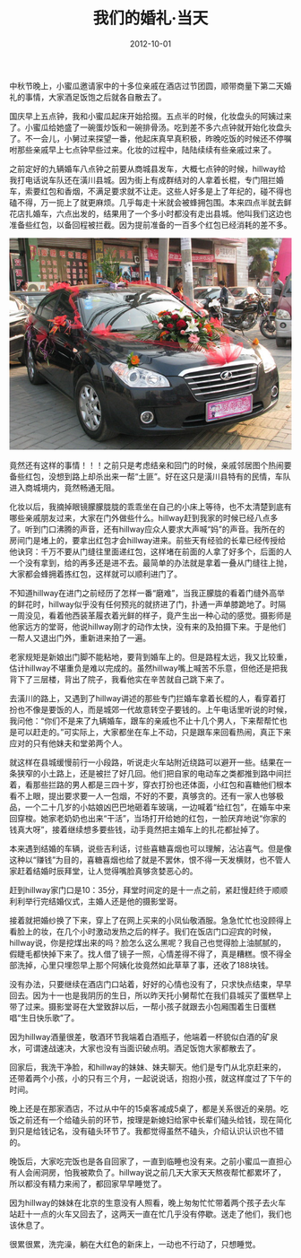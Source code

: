 ﻿---
title: "我们的婚礼·当天"
date: 2012-10-01
categories: 
  - "essay"
tags: 
  - "婚礼"
  - "结婚"
---

中秋节晚上，小蜜瓜邀请家中的十多位亲戚在酒店过节团圆，顺带商量下第二天婚礼的事情，大家酒足饭饱之后就各自散去了。

国庆早上五点钟，我和小蜜瓜起床开始拾掇。五点半的时候，化妆盘头的阿姨过来了。小蜜瓜给她盛了一碗蛋炒饭和一碗排骨汤。吃到差不多六点钟就开始化妆盘头了。不一会儿，小舅过来探望一番，他起床真早真积极，昨晚吃饭的时候还不停嘱咐那些亲戚早上七点钟早些过来。化妆的过程中，陆陆续续有些亲戚过来了。

之前定好的九辆婚车八点钟之前要从商城县发车，大概七点钟的时候，hillway给我打电话说车队还在潢川县城。因为街上有成群结对的人拿着长棍，专门阻拦婚车，索要红包和香烟，不满足要求就不让走。这些人好多是上了年纪的，碰不得也磕不得，万一扼上了就更麻烦。几乎每走十米就会被蜂拥包围。本来四点半就去鲜花店扎婚车，六点出发的，结果用了一个多小时都没有走出县城。他叫我们这边也准备些红包，以备回程被拦截。因为提前准备的一百多个红包已经消耗的差不多。

![IMG_2412](/images/8130056614_591dbac0b3_z.jpg)

竟然还有这样的事情！！！之前只是考虑结亲和回门的时候，亲戚邻居图个热闹要备些红包，没想到路上却杀出来一帮“土匪”。好在这只是潢川县特有的民情，车队进入商城境内，竟然畅通无阻。

<!--more-->化妆以后，我摘掉眼镜朦朦胧胧的乖乖坐在自己的小床上等待，也不太清楚到底有哪些亲戚朋友过来，大家在门外做些什么。hillway赶到我家的时候已经八点多了。听到门口沸腾的声音，还有hillway应众人要求大声喊“妈”的声音。我所在的房间门是堵上的，要拿出红包才会hillway进来。前些天有经验的长辈已经传授给他诀窍：千万不要从门缝往里面递红包，这样堵在前面的人拿了好多个，后面的人一个没有拿到，给的再多还是进不去。最简单的办法就是拿着一叠从门缝往上抛，大家都会蜂拥着拣红包，这样就可以顺利进门了。

不知道hillway在进门之前经历了怎样一番“磨难”，当我正朦胧的看着门缝外高举的鲜花时，hillway似乎没有任何预兆的就挤进了门，扑通一声单膝跪地了。时隔一周没见，看着他西装革履衣着光鲜的样子，竟产生出一种心动的感觉。摄影师是他家远方的堂哥，他说hillway刚才的动作太快，没有来的及拍摄下来。于是他们一帮人又退出门外，重新进来拍了一遍。

老家规矩是新娘出门脚不能粘地，要背到婚车上的。但是路程太远，我又比较重，估计hillway不堪重负是难以完成的。虽然hillway嘴上喊苦不乐意，但他还是把我背下了三层楼，背出了院子，我看他实在辛苦就自己跳下来了。

去潢川的路上，又遇到了hillway讲述的那些专门拦婚车拿着长棍的人，看穿着打扮也不像是要饭的人，而是城郊一代故意转空子要钱的。上午电话里听说的时候，我问他：“你们不是来了九辆婚车，跟车的亲戚也不止十几个男人，下来帮帮忙也是可以赶走的。”可实际上，大家都坐在车上不动，只是跟车来回看热闹，真正下来应对的只有他妹夫和堂弟两个人。

就这样在县城缓慢前行一小段路，听说走火车站附近绕路可以避开一些。结果在一条狭窄的小土路上，还是被拦了好几回。他们把自家的电动车之类都推到路中间拦着，看那些拦路的男人都是三四十岁，穿衣打扮也还体面，小红包和喜糖他们根本看不上眼，提出要求要一人一包烟，不好的不要，真够贪的。还有一家人也够极品，一个二十几岁的小姑娘凶巴巴地砸着车玻璃，一边喊着“给红包”，在婚车中来回穿梭。她家老奶奶也出来“干活”，当场打开给她的红包，一脸厌弃地说“你家的钱真大呀”，接着继续想多要些钱，动手竟然把主婚车上的扎花都扯掉了。

本来遇到结婚的车辆，说些吉利话，讨些喜糖喜烟也可以理解，沾沾喜气。但是像这种以“赚钱”为目的，喜糖喜烟也给了就是不罢休，恨不得一天发横财，也不管人家赶着结婚时辰拜堂，让人觉得嘴脸真够贪婪恶心的。

赶到hillway家门口是10：35分，拜堂时间定的是十一点之前，紧赶慢赶终于顺顺利利举行完结婚仪式，主婚人还是他的摄影堂哥。

接着就把婚纱换了下来，穿上了在网上买来的小凤仙敬酒服。急急忙忙也没顾得上看脸上的妆，在几个小时激动发热之后的样子。我们在饭店门口迎宾的时候，hillway说，你是挖煤出来的吗？脸怎么这么黑呢？我自己也觉得脸上油腻腻的，假睫毛都快掉下来了。找人借了镜子一照，心情差得不得了，真是糟糕。恨不得全部洗掉，心里只埋怨早上那个阿姨化妆竟然如此草草了事，还收了188块钱。

没有办法，只要继续在酒店门口站着，好好的心情也没有了，只求快点结束，早早回去。因为十一也是我阴历的生日，所以昨天托小舅帮忙在我们县城买了蛋糕早上带了过来。摄影堂哥在大堂致辞以后，一帮小孩子就跟去小包厢围着生日蛋糕唱“生日快乐歌”了。

因为hillway酒量很差，敬酒环节我端着白酒瓶子，他端着一杯貌似白酒的矿泉水，可谓速战速决，大家也没有当面识破点明。酒足饭饱大家都散去了。

回家后，我洗干净脸，和hillway的妹妹、妹夫聊天。他们是专门从北京赶来的，还带着两个小孩，小的只有三个月，一起说说话，抱抱小孩，就这样度过了下午的时间。

晚上还是在那家酒店，不过从中午的15桌客减成5桌了，都是关系很近的亲朋。吃饭之前还有一个给磕头前的环节，按理是新媳妇给家中长辈们磕头给钱，现在简化到只是给钱记名，没有磕头环节了。我都觉得虽然不磕头，介绍认识认识也不错的。

晚饭后，大家吃完饭也是各自回家了，一直到临睡也没有来。之前小蜜瓜一直担心有人会闹洞房，怕我被欺负了。hillway说之前几天大家天天熬夜帮忙都累坏了，所以都没有精力来闹了，都回家早早睡觉了。

因为hillway的妹妹在北京的生意没有人照看，晚上匆匆忙忙带着两个孩子去火车站赶十一点的火车又回去了，这两天一直在忙几乎没有停歇。送走了他们，我们也该休息了。

很累很累，洗完澡，躺在大红色的新床上，一动也不行动了，只想睡觉。
